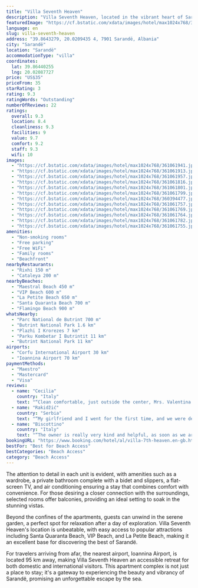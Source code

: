 ```yaml
---
title: "Villa Seventh Heaven"
description: "Villa Seventh Heaven, located in the vibrant heart of Sarandë and a stone's throw away from the pristine Maestral Beach, stands as a premier destination for travelers seeking beachfront accommodations with a touch of luxury."
featuredImage: "https://cf.bstatic.com/xdata/images/hotel/max1024x768/361061941.jpg?k=078efd38e04c6fc685cbad30dd39aaf67e67a4885517d30fbed4516c09c31985&o=&hp=1"
language: en
slug: villa-seventh-heaven
address: "39.8643279, 20.0209435 4, 7901 Sarandë, Albania"
city: "Sarandë"
location: "Sarandë"
accommodationType: "villa"
coordinates:
  lat: 39.86440255
  lng: 20.02087727
price: "US$35"
priceFrom: 35
starRating: 3
rating: 9.3
ratingWords: "Outstanding"
numberOfReviews: 22
ratings:
  overall: 9.3
  location: 8.4
  cleanliness: 9.3
  facilities: 9
  value: 9.7
  comfort: 9.2
  staff: 9.3
  wifi: 10
images:
  - "https://cf.bstatic.com/xdata/images/hotel/max1024x768/361061941.jpg?k=078efd38e04c6fc685cbad30dd39aaf67e67a4885517d30fbed4516c09c31985&o=&hp=1"
  - "https://cf.bstatic.com/xdata/images/hotel/max1024x768/361061913.jpg?k=0254141cb2ef3c8c220cf53f4a621a8dc01699c5ca56e0b786fe62e8a610299b&o=&hp=1"
  - "https://cf.bstatic.com/xdata/images/hotel/max1024x768/361061957.jpg?k=e835fbb31e3a833e6bec13ccf47ef345ee31200c6efcae137283f00a78dcde13&o=&hp=1"
  - "https://cf.bstatic.com/xdata/images/hotel/max1024x768/361061816.jpg?k=eff915fe1b5b968825a87754315418032388d42e4871c2fde97aeeb2455b21d5&o=&hp=1"
  - "https://cf.bstatic.com/xdata/images/hotel/max1024x768/361061801.jpg?k=63d71c3e84347f97f550a4d598491efb80389d5717bc321f3820d56feee73a09&o=&hp=1"
  - "https://cf.bstatic.com/xdata/images/hotel/max1024x768/361061799.jpg?k=080b33ce71cc36612e42784a8fe09ac0859b0e088c01829b7003911553981398&o=&hp=1"
  - "https://cf.bstatic.com/xdata/images/hotel/max1024x768/360394477.jpg?k=b60f48f42b4171f20153c7cc82e1d5ab3f3b5d67513547523709dc34d6e56098&o=&hp=1"
  - "https://cf.bstatic.com/xdata/images/hotel/max1024x768/361061757.jpg?k=579873cd0d3be33809fc40555a974dd01d589f76b4f1d9bc657da0fb72a7bfc6&o=&hp=1"
  - "https://cf.bstatic.com/xdata/images/hotel/max1024x768/361061769.jpg?k=016f56e9c636c1a908e067ef874485f4138d53f162fc8213e2bfd20f5d7d4a02&o=&hp=1"
  - "https://cf.bstatic.com/xdata/images/hotel/max1024x768/361061764.jpg?k=1cafa40718cf8e66c91b7c08629abe196d9c8655b9e5ccd290419fd1db12366a&o=&hp=1"
  - "https://cf.bstatic.com/xdata/images/hotel/max1024x768/361061782.jpg?k=c1ea98be9af80d078a5ee6b783cfcf6a1ad59326f5f7c06fe83c86473eaff283&o=&hp=1"
  - "https://cf.bstatic.com/xdata/images/hotel/max1024x768/361061755.jpg?k=090062311836e3ebc9d6ba3cbc46348e1bf779afbf41e9e5744e949ce61babba&o=&hp=1"
amenities:
  - "Non-smoking rooms"
  - "Free parking"
  - "Free WiFi"
  - "Family rooms"
  - "Beachfront"
nearbyRestaurants:
  - "Rixhi 150 m"
  - "Cataleya 200 m"
nearbyBeaches:
  - "Maestral Beach 450 m"
  - "VIP Beach 600 m"
  - "La Petite Beach 650 m"
  - "Santa Quaranta Beach 700 m"
  - "Flamingo Beach 900 m"
whatsNearby:
  - "Parc National de Butrint 700 m"
  - "Butrint National Park 1.6 km"
  - "Plazhi I Krorezes 7 km"
  - "Parku Kombetar I Butrintit 11 km"
  - "Butrint National Park 11 km"
airports:
  - "Corfu International Airport 30 km"
  - "Ioannina Airport 70 km"
paymentMethods:
  - "Maestro"
  - "Mastercard"
  - "Visa"
reviews:
  - name: "Cecilia"
    country: "Italy"
    text: "“Clean comfortable, just outside the center, Mrs. Valentina was very kind, she also prepared a typical dessert for us”"
  - name: "Rakidžić"
    country: "Serbia"
    text: "“My girlfriend and I went for the first time, and we were delighted. The accommodation is very clean, and the people who rent out the villa are very cultured, kind and hospitable. The food is delicious. Lukovo beach is a paradise for the eyes and...”"
  - name: "Biscottino"
    country: "Italy"
    text: "“The owner is really very kind and helpful, as soon as we arrived she offered us a coffee and traditional sweet. She also suggested some places to visit and was really welcoming. The structure is comfortable although not close to the center, clean...”"
bookingURL: "https://www.booking.com/hotel/al/villa-7th-heaven.en-gb.html?aid=8035640"
bestFor: "Best for Beach Access"
bestCategories: "Beach Access"
category: "Beach Access"
---
```


The attention to detail in each unit is evident, with amenities such as a wardrobe, a private bathroom complete with a bidet and slippers, a flat-screen TV, and air conditioning ensuring a stay that combines comfort with convenience. For those desiring a closer connection with the surroundings, selected rooms offer balconies, providing an ideal setting to soak in the stunning vistas.

Beyond the confines of the apartments, guests can unwind in the serene garden, a perfect spot for relaxation after a day of exploration. Villa Seventh Heaven's location is unbeatable, with easy access to popular attractions including Santa Quaranta Beach, VIP Beach, and La Petite Beach, making it an excellent base for discovering the best of Sarandë.

For travelers arriving from afar, the nearest airport, Ioannina Airport, is located 95 km away, making Villa Seventh Heaven an accessible retreat for both domestic and international visitors. This apartment complex is not just a place to stay; it's a gateway to experiencing the beauty and vibrancy of Sarandë, promising an unforgettable escape by the sea.